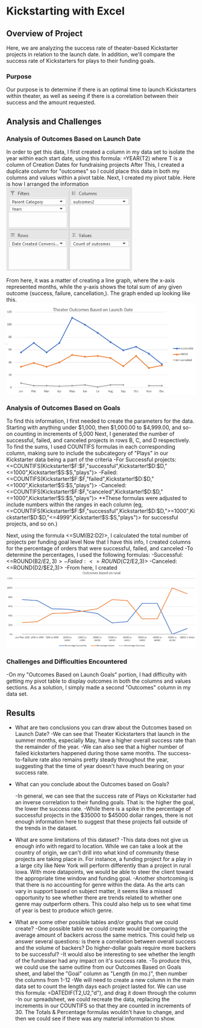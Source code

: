 # Kickstarting with Excel

## Overview of Project

Here, we are analyzing the success rate of theater-based Kickstarter projects in relation to the launch date. In addition, we'll compare the success rate of Kickstarters for plays to their funding goals.

### Purpose

Our purpose is to determine if there is an optimal time to launch Kickstarters within theater, as well as seeing if there is a correlation between their success and the amount requested.

## Analysis and Challenges

### Analysis of Outcomes Based on Launch Date

In order to get this data, I first created a column in my data set to isolate the year within each start date, using this formula: =YEAR(T2) where T is a column of Creation Dates for fundraising projects
After This, I created a duplicate column for "outcomes" so I could place this data in both my columns and values within a pivot table.
Next, I created my pivot table. Here is how I arranged the information ![this](launchdate_setup.png)
	
From here, it was a matter of creating a line graph, where the x-axis represented months, while the y-axis shows the total sum of any given outcome (success, failure, cancellation,).
	The graph ended up looking like this.![Theater Outcomes based on Launch Date](resources/Theater_Outcomes_vs_Launch.png)

### Analysis of Outcomes Based on Goals

To find this information, I first needed to create the parameters for the data. Starting with anything under $1,000, then $1,000.00 to $4,999.00, and so-on counting in increments of 5,000
Next, I generated the number of successful, failed, and canceled projects in rows B, C, and D respectively.
To find the sums, I used COUNTIFS formulas in each corresponding column, making sure to include the subcategory of "Plays" in our Kickstarter data being a part of the criteria
	-For Successful projects: <=COUNTIFS(Kickstarter!$F:$F,"successful",Kickstarter!$D:$D,"<=1000",Kickstarter!$S:$S,"plays")>
	-Failed: <=COUNTIFS(Kickstarter!$F:$F,"failed",Kickstarter!$D:$D,"<=1000",Kickstarter!$S:$S,"plays")>
	-Canceled: <=COUNTIFS(Kickstarter!$F:$F,"canceled",Kickstarter!$D:$D,"<=1000",Kickstarter!$S:$S,"plays")>
	**These formulas were adjusted to include numbers within the ranges in each column (eg, <=COUNTIFS(Kickstarter!$F:$F,"successful",Kickstarter!$D:$D,">=1000",Kickstarter!$D:$D,"<=4999",Kickstarter!$S:$S,"plays")> for successful projects, and so on.)

Next, using the formula <=SUM(B2:D2)>, I calculated the total number of projects per funding goal level
Now that I have this info, I created columns for the percentage of orders that were successful, failed, and canceled
	-To determine the percentages, I used the following formulas:
		-Successful: <=ROUND(B2/$E2,3)>
		-Failed: <=ROUND(C2/$E2,3)>
		-Canceled: <=ROUND(D2/$E2,3)>
-From here, I created ![this line graph.](resources/Outcomes_vs_Goals.png)


### Challenges and Difficulties Encountered

-On my "Outcomes Based on Launch Goals" portion, I had difficulty with getting my pivot table to display outcomes in both the columns and values sections. As a solution, I simply made a second "Outcomes" column in my data set.

## Results

- What are two conclusions you can draw about the Outcomes based on Launch Date?
	-We can see that Theater Kickstarters that launch in the summer months, especially May, have a higher overall success rate than the remainder of the year.
	-We can also see that a higher number of failed kickstarters happened during those same months. The success-to-failure rate also remains pretty steady throughout the year, suggesting that the time of year doesn't have much bearing on your success rate.

- What can you conclude about the Outcomes based on Goals?


	-In general, we can see that the success rate of Plays on Kickstarter had an inverse correlation to their funding goals. That is: the higher the goal, the lower the success rate.
	-While there is a spike in the percentage of successful projects in the $35000 to $45000 dollar ranges, there is not enough information here to suggest that these projects fall outside of the trends in the dataset.

- What are some limitations of this dataset?
	-This data does not give us enough info with regard to location. While we can take a look at the country of origin, we can't drill into what kind of community these projects are taking place in. For instance, a funding project for a play in a large city like New York will perform differently than a project in rural Iowa. With more datapoints, we would be able to steer the client toward the appropriate time window and funding goal.
	-Another shortcoming is that there is no accounting for genre within the data. As the arts can vary in support based on subject matter, it seems like a missed opportunity to see whether there are trends related to whether one genre may outperform others. This could also help us to see what time of year is best to produce which genre.

- What are some other possible tables and/or graphs that we could create?
	-One possible table we could create would be comparing the average amount of backers across the same metrics. This could help us answer several questions: is there a correlation between overall success and the volume of backers? Do higher-dollar goals require more backers to be successful?
	-It would also be interesting to see whether the length of the fundraiser had any impact on it's success rate.
		-To produce this, we could use the same outline from our Outcomes Based on Goals sheet, and label the "Goal" column as "Length (in mo.)", then number the columns from 1-12
		-We will need to create a new column in the main data set to count the length days each project lasted for. We can use this formula: =DATEDIF(T2,U2,"d"), and drag it down through the column
		-In our spreadsheet, we could recreate the data, replacing the increments in our COUNTIFS so that they are counted in increments of 30. The Totals & Percentage formulas wouldn't have to change, and then we could see if there was any material information to show.
